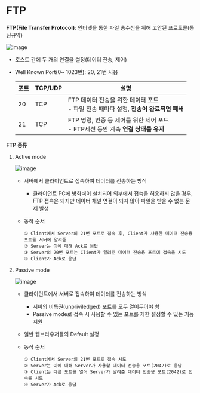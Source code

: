 # FTP

**FTP(File Transfer Protocol)**: 인터넷을 통한 파일 송수신을 위해 고안된 프로토콜(통신규약)

![image](https://user-images.githubusercontent.com/55429912/125189193-d3f28400-e271-11eb-9e68-f5262ac87cbf.png)

- 호스트 간에 두 개의 연결을 설정(데이터 전송, 제어)

- Well Known Port(0~ 1023번): 20, 21번 사용

  | 포트 | TCP/UDP | 설명                                                         |
  | ---- | ------- | ------------------------------------------------------------ |
  | 20   | TCP     | FTP 데이터 전송을 위한 데이터 포트<br> - 파일 전송 때마다 설정, **전송이 완료되면 폐쇄** |
  | 21   | TCP     | FTP 명령, 인증 등 제어를 위한 제어 포트<br> - FTP세션 동안 계속 **연결 상태를 유지** |

  

**FTP 종류**

1. Active mode

   ![image](https://user-images.githubusercontent.com/55429912/125189084-72cab080-e271-11eb-955d-41f5e795b671.png)

   - 서버에서 클라이언트로 접속하여 데이터를 전송하는 방식
     - 클라이언트 PC에 방화벽이 설치되어 외부에서 접속을 허용하지 않을 경우, FTP 접속은 되지만 데이터 채널 연결이 되지 않아 파일을 받을 수 없는 문제 발생

   - 동작 순서

     ```
     ① Client에서 Server의 21번 포트로 접속 후, Client가 사용한 데이터 전송용 포트를 서버에 알려줌
     ② Server는 이에 대해 Ack로 응답
     ③ Server의 20번 포트는 Client가 알려준 데이터 전송용 포트에 접속을 시도
     ④ Client가 Ack로 응답
     ```

     

2. Passive mode

   ![image](https://user-images.githubusercontent.com/55429912/125189106-84ac5380-e271-11eb-81fd-264957aab09b.png)

   - 클라이언트에서 서버로 접속하여 데이터를 전송하는 방식

     - 서버의 비특권(unpriviledged) 포트를 모두 열어두어야 함
     - Passive mode로 접속 시 사용할 수 있는 포트를 제한 설정할 수 있는 기능 지원

   - 일반 웹브라우저들의 Default 설정

   - 동작 순서

     ```
     ① Client에서 Server의 21번 포트로 접속 시도
     ② Server는 이에 대해 Server가 사용할 데이터 전송용 포트(2042)로 응답
     ③ Client는 다른 포트를 열어 Server가 알려준 데이터 전송용 포트(2042)로 접속을 시도
     ④ Server가 Ack로 응답
     ```

     
